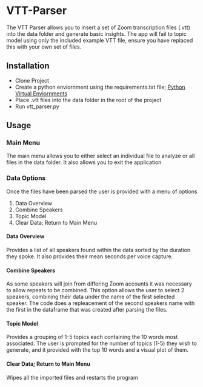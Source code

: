 # VTT-Parser


The VTT Parser allows you to insert a set of Zoom transcription files (.vtt) into the data folder and generate basic insights. The app will fail to topic model using only the included example VTT file, ensure you have replaced this with your own set of files.

## Installation

- Clone Project
- Create a python enviornment using the requirements.txt file; [Python Virtual Enviornments](https://docs.python.org/3/library/venv.html#creating-virtual-environments) 
- Place .vtt files into the data folder in the root of the project
- Run vtt_parser.py

## Usage

### Main Menu

The main menu allows you to either select an individual file to analyze or all files in the data folder. It also allows you to exit the application

### Data Options

Once the files have been parsed the user is provided with a menu of options

1. Data Overview
2. Combine Speakers
3. Topic Model
4. Clear Data; Return to Main Menu

#### Data Overview

Provides a list of all speakers found within the data sorted by the duration they spoke. It also provides their mean seconds per voice capture.

#### Combine Speakers

As some speakers will join from differing Zoom accounts it was necessary to allow repeats to be combined. This option allows the user to select 2 speakers, combining their data under the name of the first selected speaker. The code does a repleacement of the second speakers name with the first in the dataframe that was created after parsing the files.

#### Topic Model

Provides a grouping of 1-5 topics each containing the 10 words most associated. The user is prompted for the number of topics (1-5) they wish to generate, and it provided with the top 10 words and a visual plot of them.

#### Clear Data; Return to Main Menu

Wipes all the imported files and restarts the program
